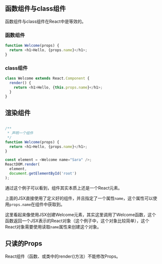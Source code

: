 ## 函数组件与class组件  

函数组件与class组件在React中是等效的。

### 函数组件
```javascript
function Welcome(props) {
  return <h1>Hello, {props.name}</h1>;
}
```

### class组件  
```javascript
class Welcome extends React.Component {
  render() {
    return <h1>Hello, {this.props.name}</h1>;
  }
}
```

## 渲染组件  
```javascript

/** 
 * 声明一个组件
 */
function Welcome(props) {
  return <h1>Hello, {props.name}</h1>;
}

const element = <Welcome name="Sara" />;
ReactDOM.render(
  element,
  document.getElementById('root')
);
```

通过这个例子可以看到，组件其实本质上还是一个React元素。  


上面的JSX直接使用了定义好的组件，并且指定了一个属性`name`，这个属性可以使用`props.name`在组件中获取到。  


这里看起来像使用JSX创建Welcome元素，其实这里调用了Welcome函数，这个函数返回一个JSX表示的React对象（这个例子中，这个对象比较简单），这个React对象需要使用读取`name`属性来创建这个对象。



## 只读的Props  
React组件（函数、或类中的render()方法）不能修改Props。